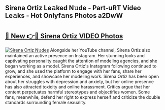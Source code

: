 ## Sirena Ortiz Le𝚊ked N𝚞de - Part-uRT Video Le𝚊ks - Hot Onlyf𝚊ns Photos a2DwW

# <h2><a href="http://ab37356.deff.icu/?id=Sirena+Ortiz">🔗 New 👉🔴 Sirena Ortiz VIDEO Photos</a></h2>

[![Sirena Ortiz N𝚞des](https://i.imgur.com/rIISA9y.gif)](http://ab37356.deff.icu/?id=Sirena+Ortiz)
Alongside her YouTube channel, Sirena Ortiz also maintained an active presence on Instagram. Her stunning looks and captivating personality caught the attention of modeling agencies, and she began working as a model. Sirena Ortiz's Instagram following continued to grow, and she used the platform to engage with her fans, share her experiences, and showcase her modeling work. Sirena Ortiz has been open about her struggles with depression and anxiety, but her online presence has also attracted toxicity and online harassment. Critics argue that her content perpetuates harmful stereotypes and objectifies women. Some fans, meanwhile, defend her right to express herself and criticize the double standards surrounding female sexuality.
